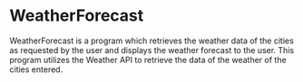 # WeatherForecast

WeatherForecast is a program which retrieves the weather data of the cities as requested by the user and displays the weather forecast to the user. This program utilizes the Weather API to retrieve the data of the weather of the cities entered. 
